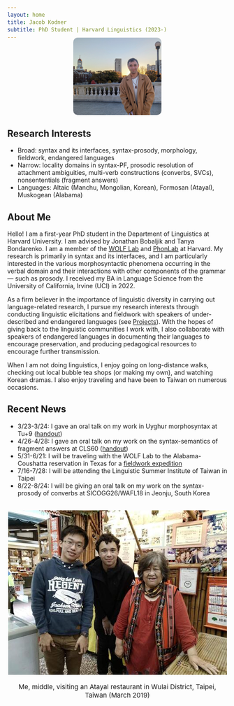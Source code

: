 ```yaml
---
layout: home
title: Jacob Kodner
subtitle: PhD Student | Harvard Linguistics (2023-)
---
```

<!-- 
cd C:\Users\Jacob\jkodner18.github.io
bundle exec jekyll serve 
 -->
<img style="margin-top: -20px; display: block; margin-left: auto; margin-right: auto; width: 40%; height: 40%; border-radius: 10px" src="/assets/img/avatar-icon.jpg">

## Research Interests
* Broad: syntax and its interfaces, syntax-prosody, morphology, fieldwork, endangered languages 
* Narrow: locality domains in syntax-PF, prosodic resolution of attachment ambiguities, multi-verb constructions (converbs, SVCs), nonsententials (fragment answers)
* Languages: Altaic (Manchu, Mongolian, Korean), Formosan (Atayal), Muskogean (Alabama)


## About Me

Hello! I am a first-year PhD student in the Department of Linguistics at Harvard University. I am advised by Jonathan Bobaljik and Tanya Bondarenko. I am a member of the [WOLF Lab](https://fieldlinguistics.github.io/) and [PhonLab](https://sites.harvard.edu/phonlab/people/) at Harvard. My research is primarily in syntax and its interfaces, and I am particularly interested in the various morphosyntactic phenomena occurring in the verbal domain and their interactions with other components of the grammar — such as prosody. I received my BA in Language Science from the University of California, Irvine (UCI) in 2022. 

As a firm believer in the importance of linguistic diversity in carrying out language-related research, I pursue my research interests through conducting linguistic elicitations and fieldwork with speakers of under-described and endangered languages (see [Projects](/projects)). With the hopes of giving back to the linguistic communities I work with, I also collaborate with speakers of endangered languages in documenting their languages to encourage preservation, and producing pedagogical resources to encourage further transmission.


When I am not doing linguistics, I enjoy going on long-distance walks, checking out local bubble tea shops (or making my own), and watching Korean dramas. I also enjoy traveling and have been to Taiwan on numerous occasions.

## Recent News
* 3/23-3/24: I gave an oral talk on my work in Uyghur morphosyntax at Tu+9 ([handout](https://drive.google.com/file/d/1jrON0Q7YkaDMbm_Vj57HblGZrN3UQeb4/view?usp=sharing))
* 4/26-4/28: I gave an oral talk on my work on the syntax-semantics of fragment answers at CLS60 ([handout](https://drive.google.com/file/d/1dFvz_IcKEpWQthQu3m6h72hspJNA95Xa/view?usp=sharing))
* 5/31-6/21: I will be traveling with the WOLF Lab to the Alabama-Coushatta reservation in Texas for a [fieldwork expedition](https://www.thecrimson.com/article/2024/3/2/alabama-language-project/)
* 7/16-7/28: I will be attending the Linguistic Summer Institute of Taiwan in Taipei
* 8/22-8/24: I will be giving an oral talk on my work on the syntax-prosody of converbs at SICOGG26/WAFL18 in Jeonju, South Korea

<center>
<br>
<img src="/assets/img/Wulai.jpg">
<p style="font-size: 15px">Me, middle, visiting an Atayal restaurant in Wulai District, Taipei, Taiwan (March 2019)</p>
</center>

